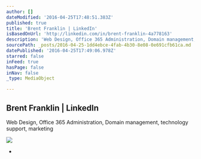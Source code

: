 ```yaml
---
author: []
dateModified: '2016-04-25T17:48:51.383Z'
published: true
title: 'Brent Franklin | LinkedIn'
isBasedOnUrl: 'http://linkedin.com/in/brent-franklin-4a778163'
description: 'Web Design, Office 365 Administration, Domain management, technology support, marketing'
sourcePath: _posts/2016-04-25-1dd4ebce-4fab-4b30-8e08-0e691cfb61ca.md
datePublished: '2016-04-25T17:49:06.978Z'
starred: false
inFeed: true
hasPage: false
inNav: false
_type: MediaObject

---
```

<article style=""><h1>Brent Franklin | LinkedIn</h1><p>Web Design, Office 365 Administration, Domain management, technology support, marketing</p><img src="https://media.licdn.com/mpr/mpr/shrinknp_200_200/p/7/005/00e/014/39a560e.jpg" /></article>

*